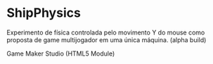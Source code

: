 # ShipPhysics

Experimento de física controlada pelo movimento Y do mouse como proposta de game multijogador em uma única máquina. (alpha build)

Game Maker Studio (HTML5 Module)
